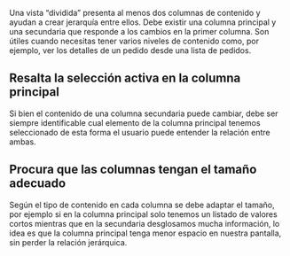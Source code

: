 Una vista “dividida” presenta al menos dos columnas de contenido y ayudan a crear jerarquía entre ellos. Debe existir una columna principal y una secundaria que responde a los cambios en la primer columna. Son útiles cuando necesitas tener varios niveles de contenido como, por ejemplo, ver los detalles de un pedido desde una lista de pedidos.

## Resalta la selección activa en la columna principal

Si bien el contenido de una columna secundaria puede cambiar, debe ser siempre identificable cual elemento de la columna principal tenemos seleccionado de esta forma el usuario puede entender la relación entre ambas.

## Procura que las columnas tengan el tamaño adecuado

Según el tipo de contenido en cada columna se debe adaptar el tamaño, por ejemplo si en la columna principal solo tenemos un listado de valores cortos mientras que en la secundaria desglosamos mucha información, lo idea es que la columna principal tenga menor espacio en nuestra pantalla, sin perder la relación jerárquica.